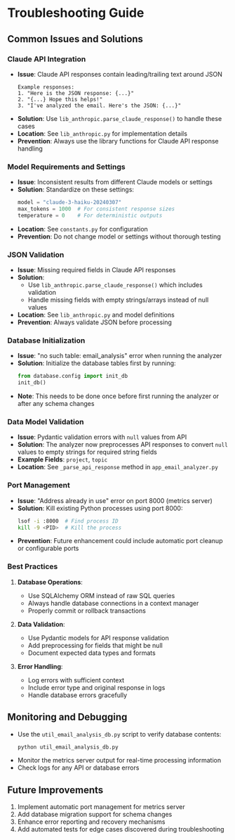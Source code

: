# Troubleshooting Guide

## Common Issues and Solutions

### Claude API Integration
- **Issue**: Claude API responses contain leading/trailing text around JSON
  ```
  Example responses:
  1. "Here is the JSON response: {...}"
  2. "{...} Hope this helps!"
  3. "I've analyzed the email. Here's the JSON: {...}"
  ```
- **Solution**: Use `lib_anthropic.parse_claude_response()` to handle these cases
- **Location**: See `lib_anthropic.py` for implementation details
- **Prevention**: Always use the library functions for Claude API response handling

### Model Requirements and Settings
- **Issue**: Inconsistent results from different Claude models or settings
- **Solution**: Standardize on these settings:
  ```python
  model = "claude-3-haiku-20240307"
  max_tokens = 1000  # For consistent response sizes
  temperature = 0    # For deterministic outputs
  ```
- **Location**: See `constants.py` for configuration
- **Prevention**: Do not change model or settings without thorough testing

### JSON Validation
- **Issue**: Missing required fields in Claude API responses
- **Solution**: 
  - Use `lib_anthropic.parse_claude_response()` which includes validation
  - Handle missing fields with empty strings/arrays instead of null values
- **Location**: See `lib_anthropic.py` and model definitions
- **Prevention**: Always validate JSON before processing

### Database Initialization
- **Issue**: "no such table: email_analysis" error when running the analyzer
- **Solution**: Initialize the database tables first by running:
  ```python
  from database.config import init_db
  init_db()
  ```
- **Note**: This needs to be done once before first running the analyzer or after any schema changes

### Data Model Validation
- **Issue**: Pydantic validation errors with `null` values from API
- **Solution**: The analyzer now preprocesses API responses to convert `null` values to empty strings for required string fields
- **Example Fields**: `project`, `topic`
- **Location**: See `_parse_api_response` method in `app_email_analyzer.py`

### Port Management
- **Issue**: "Address already in use" error on port 8000 (metrics server)
- **Solution**: Kill existing Python processes using port 8000:
  ```bash
  lsof -i :8000  # Find process ID
  kill -9 <PID>  # Kill the process
  ```
- **Prevention**: Future enhancement could include automatic port cleanup or configurable ports

### Best Practices
1. **Database Operations**:
   - Use SQLAlchemy ORM instead of raw SQL queries
   - Always handle database connections in a context manager
   - Properly commit or rollback transactions

2. **Data Validation**:
   - Use Pydantic models for API response validation
   - Add preprocessing for fields that might be null
   - Document expected data types and formats

3. **Error Handling**:
   - Log errors with sufficient context
   - Include error type and original response in logs
   - Handle database errors gracefully

## Monitoring and Debugging
- Use the `util_email_analysis_db.py` script to verify database contents:
  ```bash
  python util_email_analysis_db.py
  ```
- Monitor the metrics server output for real-time processing information
- Check logs for any API or database errors

## Future Improvements
1. Implement automatic port management for metrics server
2. Add database migration support for schema changes
3. Enhance error reporting and recovery mechanisms
4. Add automated tests for edge cases discovered during troubleshooting
